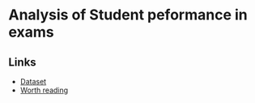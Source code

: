 # Analysis of Student peformance in exams

## Links

- [Dataset](https://www.kaggle.com/datasets/whenamancodes/students-performance-in-exams)
- [Worth reading](https://www.kaggle.com/code/mohamedahmed10000/data-science-salaries-eda-prediction-97)
